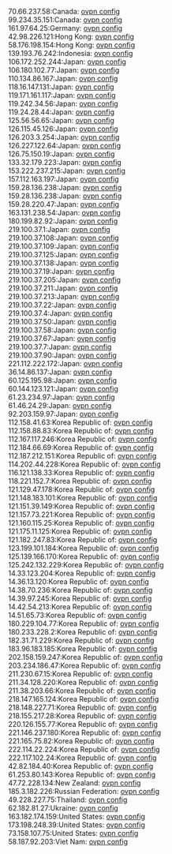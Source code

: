 70.66.237.58:Canada: [ovpn config](vpn/70_66_237_58.ovpn)  
99.234.35.151:Canada: [ovpn config](vpn/99_234_35_151.ovpn)  
161.97.64.25:Germany: [ovpn config](vpn/161_97_64_25.ovpn)  
42.98.226.121:Hong Kong: [ovpn config](vpn/42_98_226_121.ovpn)  
58.176.198.154:Hong Kong: [ovpn config](vpn/58_176_198_154.ovpn)  
139.193.76.242:Indonesia: [ovpn config](vpn/139_193_76_242.ovpn)  
106.172.252.244:Japan: [ovpn config](vpn/106_172_252_244.ovpn)  
106.180.102.77:Japan: [ovpn config](vpn/106_180_102_77.ovpn)  
110.134.86.167:Japan: [ovpn config](vpn/110_134_86_167.ovpn)  
118.16.147.131:Japan: [ovpn config](vpn/118_16_147_131.ovpn)  
119.171.161.117:Japan: [ovpn config](vpn/119_171_161_117.ovpn)  
119.242.34.56:Japan: [ovpn config](vpn/119_242_34_56.ovpn)  
119.24.28.44:Japan: [ovpn config](vpn/119_24_28_44.ovpn)  
125.56.56.65:Japan: [ovpn config](vpn/125_56_56_65.ovpn)  
126.115.45.126:Japan: [ovpn config](vpn/126_115_45_126.ovpn)  
126.203.3.254:Japan: [ovpn config](vpn/126_203_3_254.ovpn)  
126.227.122.64:Japan: [ovpn config](vpn/126_227_122_64.ovpn)  
126.75.150.19:Japan: [ovpn config](vpn/126_75_150_19.ovpn)  
133.32.179.223:Japan: [ovpn config](vpn/133_32_179_223.ovpn)  
153.222.237.215:Japan: [ovpn config](vpn/153_222_237_215.ovpn)  
157.112.163.197:Japan: [ovpn config](vpn/157_112_163_197.ovpn)  
159.28.136.238:Japan: [ovpn config](vpn/159_28_136_238.ovpn)  
159.28.136.238:Japan: [ovpn config](vpn/159_28_136_238.ovpn)  
159.28.220.47:Japan: [ovpn config](vpn/159_28_220_47.ovpn)  
163.131.238.54:Japan: [ovpn config](vpn/163_131_238_54.ovpn)  
180.199.82.92:Japan: [ovpn config](vpn/180_199_82_92.ovpn)  
219.100.37.1:Japan: [ovpn config](vpn/219_100_37_1.ovpn)  
219.100.37.108:Japan: [ovpn config](vpn/219_100_37_108.ovpn)  
219.100.37.109:Japan: [ovpn config](vpn/219_100_37_109.ovpn)  
219.100.37.125:Japan: [ovpn config](vpn/219_100_37_125.ovpn)  
219.100.37.138:Japan: [ovpn config](vpn/219_100_37_138.ovpn)  
219.100.37.19:Japan: [ovpn config](vpn/219_100_37_19.ovpn)  
219.100.37.205:Japan: [ovpn config](vpn/219_100_37_205.ovpn)  
219.100.37.211:Japan: [ovpn config](vpn/219_100_37_211.ovpn)  
219.100.37.213:Japan: [ovpn config](vpn/219_100_37_213.ovpn)  
219.100.37.22:Japan: [ovpn config](vpn/219_100_37_22.ovpn)  
219.100.37.4:Japan: [ovpn config](vpn/219_100_37_4.ovpn)  
219.100.37.50:Japan: [ovpn config](vpn/219_100_37_50.ovpn)  
219.100.37.58:Japan: [ovpn config](vpn/219_100_37_58.ovpn)  
219.100.37.67:Japan: [ovpn config](vpn/219_100_37_67.ovpn)  
219.100.37.7:Japan: [ovpn config](vpn/219_100_37_7.ovpn)  
219.100.37.90:Japan: [ovpn config](vpn/219_100_37_90.ovpn)  
221.112.222.172:Japan: [ovpn config](vpn/221_112_222_172.ovpn)  
36.14.86.137:Japan: [ovpn config](vpn/36_14_86_137.ovpn)  
60.125.195.98:Japan: [ovpn config](vpn/60_125_195_98.ovpn)  
60.144.123.121:Japan: [ovpn config](vpn/60_144_123_121.ovpn)  
61.23.234.97:Japan: [ovpn config](vpn/61_23_234_97.ovpn)  
61.46.24.29:Japan: [ovpn config](vpn/61_46_24_29.ovpn)  
92.203.159.97:Japan: [ovpn config](vpn/92_203_159_97.ovpn)  
112.158.41.63:Korea Republic of: [ovpn config](vpn/112_158_41_63.ovpn)  
112.158.88.83:Korea Republic of: [ovpn config](vpn/112_158_88_83.ovpn)  
112.167.117.246:Korea Republic of: [ovpn config](vpn/112_167_117_246.ovpn)  
112.184.66.69:Korea Republic of: [ovpn config](vpn/112_184_66_69.ovpn)  
112.187.212.151:Korea Republic of: [ovpn config](vpn/112_187_212_151.ovpn)  
114.202.44.228:Korea Republic of: [ovpn config](vpn/114_202_44_228.ovpn)  
116.121.138.33:Korea Republic of: [ovpn config](vpn/116_121_138_33.ovpn)  
118.221.152.7:Korea Republic of: [ovpn config](vpn/118_221_152_7.ovpn)  
121.129.47.178:Korea Republic of: [ovpn config](vpn/121_129_47_178.ovpn)  
121.148.183.101:Korea Republic of: [ovpn config](vpn/121_148_183_101.ovpn)  
121.151.39.149:Korea Republic of: [ovpn config](vpn/121_151_39_149.ovpn)  
121.157.73.221:Korea Republic of: [ovpn config](vpn/121_157_73_221.ovpn)  
121.160.115.25:Korea Republic of: [ovpn config](vpn/121_160_115_25.ovpn)  
121.175.11.125:Korea Republic of: [ovpn config](vpn/121_175_11_125.ovpn)  
121.182.247.83:Korea Republic of: [ovpn config](vpn/121_182_247_83.ovpn)  
123.199.101.184:Korea Republic of: [ovpn config](vpn/123_199_101_184.ovpn)  
125.139.166.170:Korea Republic of: [ovpn config](vpn/125_139_166_170.ovpn)  
125.242.132.229:Korea Republic of: [ovpn config](vpn/125_242_132_229.ovpn)  
14.33.123.204:Korea Republic of: [ovpn config](vpn/14_33_123_204.ovpn)  
14.36.13.120:Korea Republic of: [ovpn config](vpn/14_36_13_120.ovpn)  
14.38.70.236:Korea Republic of: [ovpn config](vpn/14_38_70_236.ovpn)  
14.39.97.245:Korea Republic of: [ovpn config](vpn/14_39_97_245.ovpn)  
14.42.54.213:Korea Republic of: [ovpn config](vpn/14_42_54_213.ovpn)  
14.51.65.73:Korea Republic of: [ovpn config](vpn/14_51_65_73.ovpn)  
180.229.104.77:Korea Republic of: [ovpn config](vpn/180_229_104_77.ovpn)  
180.233.228.2:Korea Republic of: [ovpn config](vpn/180_233_228_2.ovpn)  
182.31.71.229:Korea Republic of: [ovpn config](vpn/182_31_71_229.ovpn)  
183.96.183.185:Korea Republic of: [ovpn config](vpn/183_96_183_185.ovpn)  
202.158.159.247:Korea Republic of: [ovpn config](vpn/202_158_159_247.ovpn)  
203.234.186.47:Korea Republic of: [ovpn config](vpn/203_234_186_47.ovpn)  
211.230.67.15:Korea Republic of: [ovpn config](vpn/211_230_67_15.ovpn)  
211.34.128.220:Korea Republic of: [ovpn config](vpn/211_34_128_220.ovpn)  
211.38.203.66:Korea Republic of: [ovpn config](vpn/211_38_203_66.ovpn)  
218.147.165.124:Korea Republic of: [ovpn config](vpn/218_147_165_124.ovpn)  
218.148.227.71:Korea Republic of: [ovpn config](vpn/218_148_227_71.ovpn)  
218.155.217.28:Korea Republic of: [ovpn config](vpn/218_155_217_28.ovpn)  
220.126.155.77:Korea Republic of: [ovpn config](vpn/220_126_155_77.ovpn)  
221.146.237.180:Korea Republic of: [ovpn config](vpn/221_146_237_180.ovpn)  
221.165.75.82:Korea Republic of: [ovpn config](vpn/221_165_75_82.ovpn)  
222.114.22.224:Korea Republic of: [ovpn config](vpn/222_114_22_224.ovpn)  
222.117.102.24:Korea Republic of: [ovpn config](vpn/222_117_102_24.ovpn)  
42.82.184.40:Korea Republic of: [ovpn config](vpn/42_82_184_40.ovpn)  
61.253.80.143:Korea Republic of: [ovpn config](vpn/61_253_80_143.ovpn)  
47.72.228.134:New Zealand: [ovpn config](vpn/47_72_228_134.ovpn)  
185.3.182.226:Russian Federation: [ovpn config](vpn/185_3_182_226.ovpn)  
49.228.227.75:Thailand: [ovpn config](vpn/49_228_227_75.ovpn)  
62.182.81.27:Ukraine: [ovpn config](vpn/62_182_81_27.ovpn)  
163.182.174.159:United States: [ovpn config](vpn/163_182_174_159.ovpn)  
173.198.248.39:United States: [ovpn config](vpn/173_198_248_39.ovpn)  
73.158.107.75:United States: [ovpn config](vpn/73_158_107_75.ovpn)  
58.187.92.203:Viet Nam: [ovpn config](vpn/58_187_92_203.ovpn)  
